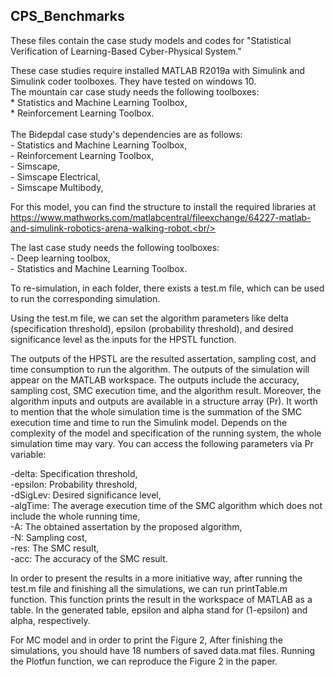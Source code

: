 ## CPS_Benchmarks

These files contain the case study models and codes for "Statistical Verification of Learning-Based Cyber-Physical System." <br/>


These case studies require installed MATLAB R2019a with Simulink and Simulink coder toolboxes. They have tested on windows 10. <br/>
The mountain car case study needs the following toolboxes:<br/>
    * Statistics and Machine Learning Toolbox,<br/>
    * Reinforcement Learning Toolbox.<br/>
<br/>
The Bidepdal case study's dependencies are as follows:<br/>
    - Statistics and Machine Learning Toolbox,<br/>
    - Reinforcement Learning Toolbox,<br/>
    - Simscape,<br/>
    - Simscape Electrical,<br/>
    - Simscape Multibody,<br/>

For this model, you can find the structure to install the required libraries at https://www.mathworks.com/matlabcentral/fileexchange/64227-matlab-and-simulink-robotics-arena-walking-robot.<br/>

The last case study needs the following toolboxes:<br/>
    - Deep learning toolbox,<br/>
    - Statistics and Machine Learning Toolbox.<br/>
    
    
To re-simulation, in each folder, there exists a test.m file, which can be used to run the corresponding simulation.<br/>

Using the test.m file, we can set the algorithm parameters like delta (specification threshold), epsilon (probability threshold), and desired significance level as the inputs for the HPSTL function. <br/>

The outputs of the HPSTL are the resulted assertation, sampling cost, and time consumption to run the algorithm. The outputs of the simulation will appear on the MATLAB workspace. The outputs include the accuracy, sampling cost, SMC execution time, and the algorithm result. Moreover, the algorithm inputs and outputs are available in a structure array (Pr). It worth to mention that the whole simulation time is the summation of the SMC execution time and time to run the Simulink model. Depends on the complexity of the model and specification of the running system, the whole simulation time may vary. You can access the following parameters via Pr variable:<br/>

   -delta: Specification threshold,<br/>
   -epsilon: Probability threshold,<br/>
   -dSigLev: Desired significance level,<br/>
   -algTime: The average execution time of the SMC algorithm which does not include the whole running time,<br/>
   -A: The obtained assertation by the proposed algorithm,<br/>
   -N: Sampling cost,<br/>
   -res: The SMC result,<br/>
   -acc: The accuracy of the SMC result.<br/>

In order to present the results in a more initiative way, after running the test.m file and finishing all the simulations, we can run printTable.m function. This function prints the result in the workspace of MATLAB as a table. In the generated table, epsilon and alpha stand for (1-epsilon) and alpha, respectively. <br/>

For MC model and in order to print the Figure 2, After finishing the simulations, you should have 18 numbers of saved data.mat files. Running the Plotfun function, we can reproduce the Figure 2 in the paper.<br/>
